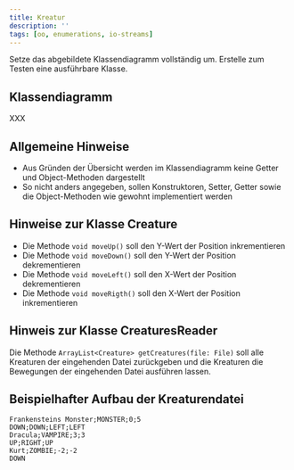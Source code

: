 ```yaml
---
title: Kreatur
description: ''
tags: [oo, enumerations, io-streams]
---
```


Setze das abgebildete Klassendiagramm vollständig um. Erstelle zum Testen eine ausführbare Klasse.

## Klassendiagramm
XXX

## Allgemeine Hinweise
- Aus Gründen der Übersicht werden im Klassendiagramm keine Getter und Object-Methoden dargestellt
- So nicht anders angegeben, sollen Konstruktoren, Setter, Getter sowie die Object-Methoden wie gewohnt implementiert werden

## Hinweise zur Klasse Creature
- Die Methode `void moveUp()` soll den Y-Wert der Position inkrementieren
- Die Methode `void moveDown()` soll den Y-Wert der Position dekrementieren
- Die Methode `void moveLeft()` soll den X-Wert der Position dekrementieren
- Die Methode `void moveRigth()` soll den X-Wert der Position inkrementieren

## Hinweis zur Klasse CreaturesReader
Die Methode `ArrayList<Creature> getCreatures(file: File)` soll alle Kreaturen der eingehenden Datei zurückgeben und die Kreaturen die Bewegungen der eingehenden Datei ausführen lassen.

## Beispielhafter Aufbau der Kreaturendatei

```
Frankensteins Monster;MONSTER;0;5
DOWN;DOWN;LEFT;LEFT
Dracula;VAMPIRE;3;3
UP;RIGHT;UP
Kurt;ZOMBIE;-2;-2
DOWN
```

